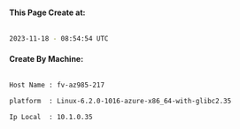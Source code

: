 
   
#### This Page Create at:

```bash

2023-11-18 - 08:54:54 UTC

```

#### Create By Machine:

```bash

Host Name : fv-az985-217

platform  : Linux-6.2.0-1016-azure-x86_64-with-glibc2.35

Ip Local  : 10.1.0.35

```

